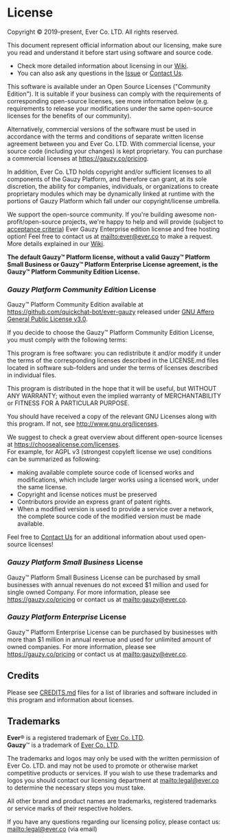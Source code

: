 # License

Copyright © 2019-present, Ever Co. LTD. All rights reserved.

This document represent official information about our licensing, make sure you read and understand it before start using software and source code.

- Check more detailed information about licensing in our [Wiki](https://github.com/quickchat-bot/ever-gauzy/wiki/Licensing).
- You can also ask any questions in the [Issue](https://github.com/quickchat-bot/ever-gauzy/issues/3686) or [Contact Us](https://github.com/quickchat-bot/ever-gauzy#contact-us).

This software is available under an Open Source Licenses ("Community Edition"). It is suitable if your business can comply with the requirements of corresponding open-source licenses, see more information below (e.g. requirements to release your modifications under the same open-source licenses for the benefits of our community).

Alternatively, commercial versions of the software must be used in accordance with the terms and conditions of separate written license agreement between you and Ever Co. LTD. With commercial license, your source code (including your changes) is kept proprietary. You can purchase a commercial licenses at <https://gauzy.co/pricing>.

In addition, Ever Co. LTD holds copyright and/or sufficient licenses to all components of the Gauzy Platform, and therefore can grant, at its sole discretion, the ability for companies, individuals, or organizations to create proprietary modules which may be dynamically linked at runtime with the portions of Gauzy Platform which fall under our copyright/license umbrella.

We support the open-source community. If you're building awesome non-profit/open-source projects, we're happy to help and will provide (subject to [acceptance criteria](https://github.com/quickchat-bot/ever-gauzy/wiki/Free-license-and-hosting-for-Non-profit-and-Open-Source-projects)) Ever Gauzy Enterprise edition license and free hosting option! Feel free to contact us at <mailto:ever@ever.co> to make a request. More details explained in our [Wiki](https://github.com/quickchat-bot/ever-gauzy/wiki/Free-license-and-hosting-for-Non-profit-and-Open-Source-projects).

**The default Gauzy™ Platform license, without a valid Gauzy™ Platform Small Business or Gauzy™ Platform Enterprise License agreement, is the Gauzy™ Platform Community Edition License.**

### _Gauzy Platform Community Edition_ License

Gauzy™ Platform Community Edition available at https://github.com/quickchat-bot/ever-gauzy released under [GNU Affero General Public License v3.0](https://www.gnu.org/licenses/agpl-3.0.txt).

If you decide to choose the Gauzy™ Platform Community Edition License, you must comply with the following terms:

This program is free software: you can redistribute it and/or modify it under the terms of the corresponding licenses described in the LICENSE.md files located in software sub-folders and under the terms of licenses described in individual files.

This program is distributed in the hope that it will be useful, but WITHOUT ANY WARRANTY; without even the implied warranty of MERCHANTABILITY or FITNESS FOR A PARTICULAR PURPOSE.

You should have received a copy of the relevant GNU Licenses along with this program. If not, see <http://www.gnu.org/licenses>.

We suggest to check a great overview about different open-source licenses at <https://choosealicense.com/licenses>.  
For example, for AGPL v3 (strongest copyleft license we use) conditions can be summarized as following:

-   making available complete source code of licensed works and modifications, which include larger works using a licensed work, under the same license.
-   Copyright and license notices must be preserved
-   Contributors provide an express grant of patent rights.
-   When a modified version is used to provide a service over a network, the complete source code of the modified version must be made available.

Feel free to [Contact Us](https://github.com/quickchat-bot/ever-gauzy#contact-us) for an additional information about used open-source licenses!

### _Gauzy Platform Small Business_ License

Gauzy™ Platform Small Business License can be purchased by small businesses with annual revenues do not exceed \$1 million and used for single owned Company.
For more information, please see https://gauzy.co/pricing or contact us at <mailto:gauzy@ever.co>.

### _Gauzy Platform Enterprise_ License

Gauzy™ Platform Enterprise License can be purchased by businesses with more than \$1 million in annual revenue and used for unlimited amount of owned companies.
For more information, please see https://gauzy.co/pricing or contact us at <mailto:gauzy@ever.co>.

## Credits

Please see [CREDITS.md](CREDITS.md) files for a list of libraries and software included in this program and information about licenses.

## Trademarks

**Ever**® is a registered trademark of [Ever Co. LTD](https://ever.co).  
**Gauzy**™ is a trademark of [Ever Co. LTD](https://ever.co).

The trademarks and logos may only be used with the written permission of Ever Co. LTD. and may not be used to promote or otherwise market competitive products or services. If you wish to use these trademarks and logos you should contact our licensing department at <mailto:legal@ever.co> to determine the necessary steps you must take.

All other brand and product names are trademarks, registered trademarks or service marks of their respective holders.

If you have any questions regarding our licensing policy, please contact us: <mailto:legal@ever.co> (via email)
